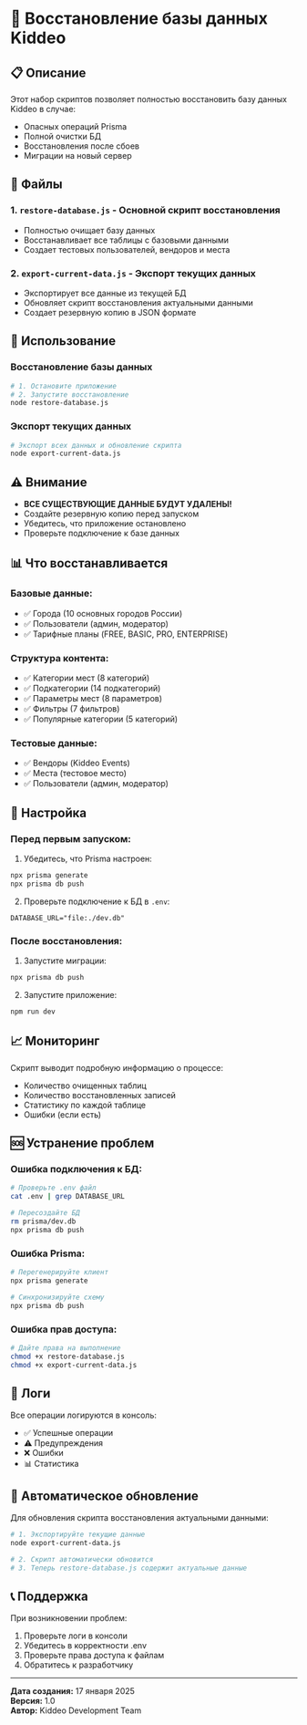 # 🔄 Восстановление базы данных Kiddeo

## 📋 Описание

Этот набор скриптов позволяет полностью восстановить базу данных Kiddeo в случае:
- Опасных операций Prisma
- Полной очистки БД
- Восстановления после сбоев
- Миграции на новый сервер

## 📁 Файлы

### 1. `restore-database.js` - Основной скрипт восстановления
- Полностью очищает базу данных
- Восстанавливает все таблицы с базовыми данными
- Создает тестовых пользователей, вендоров и места

### 2. `export-current-data.js` - Экспорт текущих данных
- Экспортирует все данные из текущей БД
- Обновляет скрипт восстановления актуальными данными
- Создает резервную копию в JSON формате

## 🚀 Использование

### Восстановление базы данных

```bash
# 1. Остановите приложение
# 2. Запустите восстановление
node restore-database.js
```

### Экспорт текущих данных

```bash
# Экспорт всех данных и обновление скрипта
node export-current-data.js
```

## ⚠️ Внимание

- **ВСЕ СУЩЕСТВУЮЩИЕ ДАННЫЕ БУДУТ УДАЛЕНЫ!**
- Создайте резервную копию перед запуском
- Убедитесь, что приложение остановлено
- Проверьте подключение к базе данных

## 📊 Что восстанавливается

### Базовые данные:
- ✅ Города (10 основных городов России)
- ✅ Пользователи (админ, модератор)
- ✅ Тарифные планы (FREE, BASIC, PRO, ENTERPRISE)

### Структура контента:
- ✅ Категории мест (8 категорий)
- ✅ Подкатегории (14 подкатегорий)
- ✅ Параметры мест (8 параметров)
- ✅ Фильтры (7 фильтров)
- ✅ Популярные категории (5 категорий)

### Тестовые данные:
- ✅ Вендоры (Kiddeo Events)
- ✅ Места (тестовое место)
- ✅ Пользователи (админ, модератор)

## 🔧 Настройка

### Перед первым запуском:

1. Убедитесь, что Prisma настроен:
```bash
npx prisma generate
npx prisma db push
```

2. Проверьте подключение к БД в `.env`:
```env
DATABASE_URL="file:./dev.db"
```

### После восстановления:

1. Запустите миграции:
```bash
npx prisma db push
```

2. Запустите приложение:
```bash
npm run dev
```

## 📈 Мониторинг

Скрипт выводит подробную информацию о процессе:
- Количество очищенных таблиц
- Количество восстановленных записей
- Статистику по каждой таблице
- Ошибки (если есть)

## 🆘 Устранение проблем

### Ошибка подключения к БД:
```bash
# Проверьте .env файл
cat .env | grep DATABASE_URL

# Пересоздайте БД
rm prisma/dev.db
npx prisma db push
```

### Ошибка Prisma:
```bash
# Перегенерируйте клиент
npx prisma generate

# Синхронизируйте схему
npx prisma db push
```

### Ошибка прав доступа:
```bash
# Дайте права на выполнение
chmod +x restore-database.js
chmod +x export-current-data.js
```

## 📝 Логи

Все операции логируются в консоль:
- ✅ Успешные операции
- ⚠️ Предупреждения
- ❌ Ошибки
- 📊 Статистика

## 🔄 Автоматическое обновление

Для обновления скрипта восстановления актуальными данными:

```bash
# 1. Экспортируйте текущие данные
node export-current-data.js

# 2. Скрипт автоматически обновится
# 3. Теперь restore-database.js содержит актуальные данные
```

## 📞 Поддержка

При возникновении проблем:
1. Проверьте логи в консоли
2. Убедитесь в корректности .env
3. Проверьте права доступа к файлам
4. Обратитесь к разработчику

---

**Дата создания:** 17 января 2025  
**Версия:** 1.0  
**Автор:** Kiddeo Development Team
